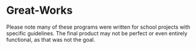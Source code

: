 # Great-Works
Please note many of these programs were written for school projects with specific guidelines. The final product may not be perfect or even entirely functional, as that was not the goal.